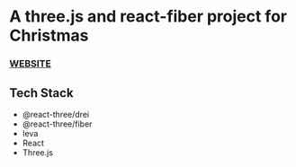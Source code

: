 
# A three.js and react-fiber project for Christmas 

### [WEBSITE](https://ax-sh.github.io/christmas-tree-app/)

## Tech Stack 
- @react-three/drei
- @react-three/fiber
- leva
- React
- Three.js




